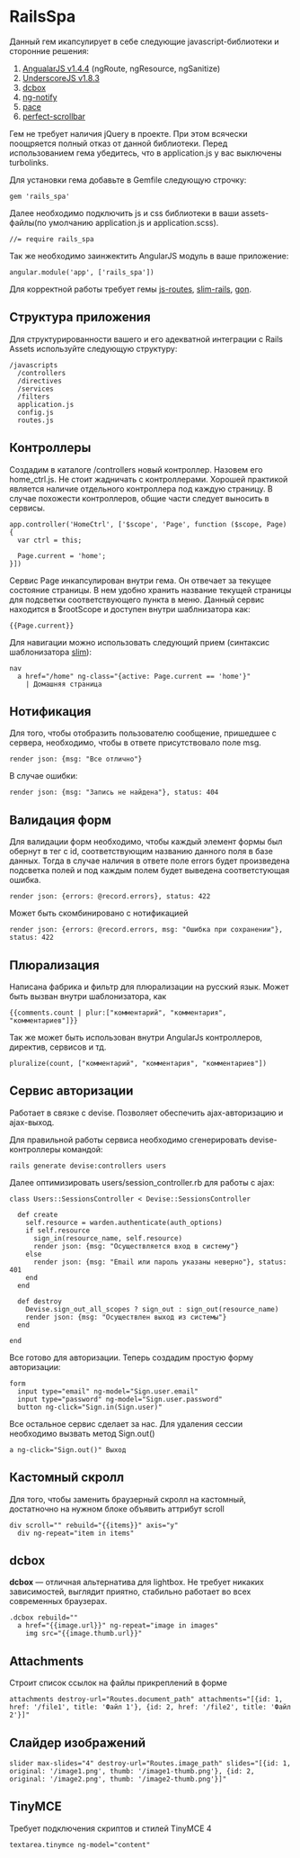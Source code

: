 # RailsSpa

Данный гем икапсулирует в себе следующие javascript-библиотеки и сторонние решения:

1. [AngualarJS v1.4.4](https://github.com/angular/angular.js/tree/v1.4.4) (ngRoute, ngResource, ngSanitize)
2. [UnderscoreJS v1.8.3](https://github.com/jashkenas/underscore/tree/1.8.3)
3. [dcbox](https://github.com/dcversus/dcbox)
4. [ng-notify](https://github.com/matowens/ng-notify)
4. [pace](https://github.com/HubSpot/pace)
5. [perfect-scrollbar](https://github.com/noraesae/perfect-scrollbar)

Гем не требует наличия jQuery в проекте. При этом всячески поощряется полный отказ от данной библиотеки. Перед использованием гема убедитесь, что в application.js у вас выключены turbolinks.

Для установки гема добавьте в Gemfile следующую строчку:

```
gem 'rails_spa'
```

Далее необходимо подключить js и css библиотеки в ваши assets-файлы(по умолчанию application.js и application.scss). 

```
//= require rails_spa
```

Так же необходимо заинжектить AngularJS модуль в ваше приложение:
```
angular.module('app', ['rails_spa'])
```

Для корректной работы требует гемы [js-routes](https://github.com/railsware/js-routes), [slim-rails](https://github.com/slim-template/slim-rails), [gon](https://github.com/gazay/gon).

## Структура приложения
Для структурированности вашего и его адекватной интеграции с Rails Assets используйте следующую структуру:

```
/javascripts
  /controllers
  /directives
  /services
  /filters
  application.js
  config.js
  routes.js
```

## Контроллеры
Создадим в каталоге /controllers новый контроллер. Назовем его home_ctrl.js. Не стоит жадничать с контроллерами. Хорошей практикой является наличие отдельного контроллера под каждую страницу. В случае похожести контроллеров, общие части следует выносить в сервисы.

```
app.controller('HomeCtrl', ['$scope', 'Page', function ($scope, Page) {
  var ctrl = this;

  Page.current = 'home';
}])
```

Сервис Page инкапсулирован внутри гема. Он отвечает за текущее состояние страницы. В нем удобно хранить название текущей страницы для подсветки соответствующего пункта в меню. Данный сервис находится в $rootScope и доступен внутри шаблнизатора как:
```
{{Page.current}}
```

Для навигации можно использовать следующий прием (синтаксис шаблонизатора [slim](https://github.com/slim-template/slim-rails)):

```
nav
  a href="/home" ng-class="{active: Page.current == 'home'}"
    | Домашняя страница
```

## Нотификация

Для того, чтобы отобразить пользователю сообщение, пришедшее с сервера, необходимо, чтобы в ответе присутствовало поле msg.
```
render json: {msg: "Все отлично"}
```

В случае ошибки:
```
render json: {msg: "Запись не найдена"}, status: 404
```

## Валидация форм

Для валидации форм необходимо, чтобы каждый элемент формы был обернут в тег с id, соответствующим названию данного поля в базе данных. Тогда в случае наличия в ответе поле errors будет произведена подсветка полей и под каждым полем будет выведена соответстующая ошибка.

```
render json: {errors: @record.errors}, status: 422
```

Может быть скомбинировано с нотификацией
```
render json: {errors: @record.errors, msg: "Ошибка при сохранении"}, status: 422
```

## Плюрализация

Написана фабрика и фильтр для плюрализации на русский язык. Может быть вызван внутри шаблонизатора, как
```
{{comments.count | plur:["комментарий", "комментария", "комментариев"]}}
```
Так же может быть использован внутри AngularJs контроллеров, директив, сервисов и тд.

```
pluralize(count, ["комментарий", "комментария", "комментариев"])
```

## Сервис авторизации
Работает в связке с devise. Позволяет обеспечить ajax-авторизацию и ajax-выход.

Для правильной работы сервиса необходимо сгенерировать devise-контроллеры командой:
```
rails generate devise:controllers users
```

Далее оптимизировать users/session_controller.rb для работы с ajax:
```
class Users::SessionsController < Devise::SessionsController

  def create
    self.resource = warden.authenticate(auth_options)
    if self.resource
      sign_in(resource_name, self.resource)
      render json: {msg: "Осуществляется вход в систему"}
    else
      render json: {msg: "Email или пароль указаны неверно"}, status: 401
    end
  end

  def destroy
    Devise.sign_out_all_scopes ? sign_out : sign_out(resource_name)
    render json: {msg: "Осуществлен выход из системы"}
  end

end
```

Все готово для авторизации. Теперь создадим простую форму авторизации:
```
form
  input type="email" ng-model="Sign.user.email"
  input type="password" ng-model="Sign.user.password"
  button ng-click="Sign.in(Sign.user)"
```

Все остальное сервис сделает за нас. Для удаления сессии необходимо вызвать метод Sign.out()
```
a ng-click="Sign.out()" Выход
```

## Кастомный скролл
Для того, чтобы заменить браузерный скролл на кастомный, достатночно на нужном блоке объявить аттрибут scroll
```
div scroll="" rebuild="{{items}}" axis="y"
  div ng-repeat="item in items"
```

## dcbox
**dcbox** — отличная альтернатива для lightbox. Не требует никаких зависимостей, выглядит приятно, стабильно работает во всех современных браузерах.

```
.dcbox rebuild=""
  a href="{{image.url}}" ng-repeat="image in images"
    img src="{{image.thumb.url}}"
```

## Attachments
Строит список ссылок на файлы прикреплений в форме
```
attachments destroy-url="Routes.document_path" attachments="[{id: 1, href: '/file1', title: 'Файл 1'}, {id: 2, href: '/file2', title: 'Файл 2'}]"
```

## Слайдер изображений
```
slider max-slides="4" destroy-url="Routes.image_path" slides="[{id: 1, original: '/image1.png', thumb: '/image1-thumb.png'}, {id: 2, original: '/image2.png', thumb: '/image2-thumb.png'}]"
```

## TinyMCE
Требует подключения скриптов и стилей TinyMCE 4
```
textarea.tinymce ng-model="content"
```
